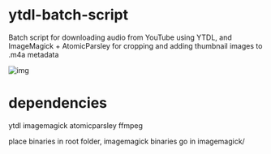 # ytdl-batch-script
Batch script for downloading audio from YouTube using YTDL, and ImageMagick + AtomicParsley for cropping and adding thumbnail images to .m4a metadata

![img](https://user-images.githubusercontent.com/102278654/170891304-77e80c7f-1844-4efa-9566-fa68f132dc5e.png)

# dependencies
ytdl
imagemagick
atomicparsley
ffmpeg

place binaries in root folder, imagemagick binaries go in imagemagick/